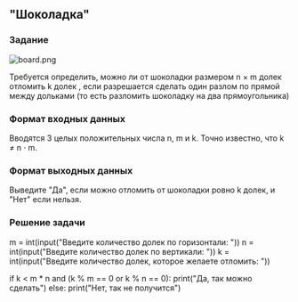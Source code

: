 ## "Шоколадка"

### Задание

![board.png](img/chocolat_lines.png)

Требуется определить, можно ли от шоколадки размером n × m долек отломить k долек , если разрешается сделать один разлом
по прямой между дольками (то есть разломить шоколадку на два прямоугольника)

### Формат входных данных

Вводятся 3 целых положительных числа n, m и k. Точно известно, что k ≠ n ⋅ m.

### Формат выходных данных

Выведите "Да", если можно отломить от шоколадки ровно k долек, и "Нет" если нельзя.

### Решение задачи


m = int(input("Введите количество долек по горизонтали: "))
n = int(input("Введите количество долек по вертикали: "))
k = int(input("Введите количество долек, которое желаете отломить: "))

if k < m * n and (k % m == 0 or k % n == 0):
    print("Да, так можно сделать")
else:
    print("Нет, так не получится")
